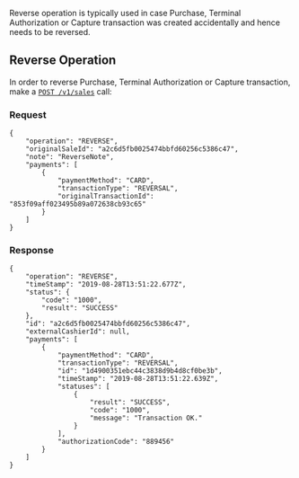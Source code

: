Reverse operation is typically used in case Purchase, Terminal Authorization or Capture transaction was created accidentally and hence needs to be reversed.

## Reverse Operation

In order to reverse Purchase, Terminal Authorization or Capture transaction, make a [`POST /v1/sales`](https://switch.wirecard.com/mswitch-server/v1/sales) call:

### Request

    {
        "operation": "REVERSE",
        "originalSaleId": "a2c6d5fb0025474bbfd60256c5386c47",
        "note": "ReverseNote",
        "payments": [
            {
                "paymentMethod": "CARD",
                "transactionType": "REVERSAL",
                "originalTransactionId": "853f09aff023495b89a072638cb93c65"
            }
        ]
    }

### Response

    {
        "operation": "REVERSE",
        "timeStamp": "2019-08-28T13:51:22.677Z",
        "status": {
            "code": "1000",
            "result": "SUCCESS"
        },
        "id": "a2c6d5fb0025474bbfd60256c5386c47",
        "externalCashierId": null,
        "payments": [
            {
                "paymentMethod": "CARD",
                "transactionType": "REVERSAL",
                "id": "1d4900351ebc44c3838d9b4d8cf0be3b",
                "timeStamp": "2019-08-28T13:51:22.639Z",
                "statuses": [
                    {
                        "result": "SUCCESS",
                        "code": "1000",
                        "message": "Transaction OK."
                    }
                ],
                "authorizationCode": "889456"
            }
        ]
    }

